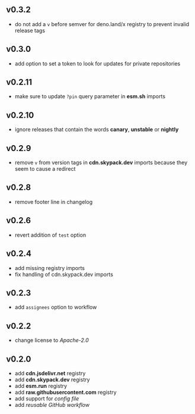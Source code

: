 ## v0.3.2

* do not add a `v` before semver for deno.land/x registry to prevent invalid release tags

## v0.3.0

* add option to set a token to look for updates for private repositories

## v0.2.11

* make sure to update `?pin` query parameter in **esm.sh** imports

## v0.2.10

* ignore releases that contain the words **canary**, **unstable** or **nightly**

## v0.2.9

* remove `v` from version tags in **cdn.skypack.dev** imports because they seem to cause a redirect

## v0.2.8

* remove footer line in changelog

## v0.2.6

* revert addition of `test` option

## v0.2.4

* add missing registry imports
* fix handling of cdn.skypack.dev imports

## v0.2.3

* add `assignees` option to workflow

## v0.2.2

* change license to *Apache-2.0*

## v0.2.0

* add **cdn.jsdelivr.net** registry
* add **cdn.skypack.dev** registry
* add **esm.run** registry
* add **raw.githubusercontent.com** registry
* add support for *config file*
* add *reusable GitHub workflow*
